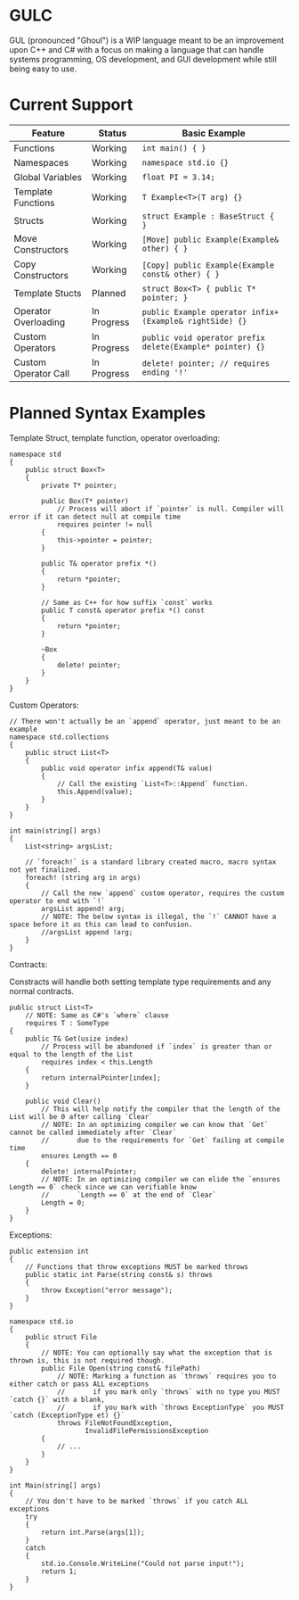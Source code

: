 # GULC

GUL (pronounced "Ghoul") is a WIP language meant to be an improvement upon C++ and C# with a focus on making a language that can handle systems programming, OS development, and GUI development while still being easy to use.

# Current Support

| Feature              | Status      | Basic Example                                             |
| -------------------- | ----------- | --------------------------------------------------------- |
| Functions            | Working     | `int main() { }`                                          |
| Namespaces           | Working     | `namespace std.io {}`                                     |
| Global Variables     | Working     | `float PI = 3.14;`                                        |
| Template Functions   | Working     | `T Example<T>(T arg) {}`                                  |
| Structs              | Working     | `struct Example : BaseStruct {  }`                        |
| Move Constructors    | Working     | `[Move] public Example(Example& other) { }`               |
| Copy Constructors    | Working     | `[Copy] public Example(Example const& other) { }`         |
| Template Stucts      | Planned     | `struct Box<T> { public T* pointer; }`                    |
| Operator Overloading | In Progress | `public Example operator infix+(Example& rightSide) {}`   |
| Custom Operators     | In Progress | `public void operator prefix delete(Example* pointer) {}` |
| Custom Operator Call | In Progress | `delete! pointer; // requires ending '!'`                 |

# Planned Syntax Examples

Template Struct, template function, operator overloading:
    
    namespace std
    {
        public struct Box<T>
        {
            private T* pointer;
            
            public Box(T* pointer)
                // Process will abort if `pointer` is null. Compiler will error if it can detect null at compile time
                requires pointer != null
            {
                this->pointer = pointer;
            }
            
            public T& operator prefix *()
            {
                return *pointer;
            }
            
            // Same as C++ for how suffix `const` works
            public T const& operator prefix *() const
            {
                return *pointer;
            }
            
            ~Box
            {
                delete! pointer;
            }
        }
    }
    
Custom Operators:
    
    // There won't actually be an `append` operator, just meant to be an example
    namespace std.collections
    {
        public struct List<T>
        {
            public void operator infix append(T& value)
            {
                // Call the existing `List<T>::Append` function.
                this.Append(value);
            }
        }
    }
    
    int main(string[] args)
    {
        List<string> argsList;
        
        // `foreach!` is a standard library created macro, macro syntax not yet finalized.
        foreach! (string arg in args)
        {
            // Call the new `append` custom operator, requires the custom operator to end with `!`
            argsList append! arg;
            // NOTE: The below syntax is illegal, the `!` CANNOT have a space before it as this can lead to confusion.
            //argsList append !arg;
        }
    }
    
Contracts:

Constracts will handle both setting template type requirements and any normal contracts.
    
    public struct List<T>
        // NOTE: Same as C#'s `where` clause
        requires T : SomeType
    {
        public T& Get(usize index)
            // Process will be abandoned if `index` is greater than or equal to the length of the List
            requires index < this.Length
        {
            return internalPointer[index];
        }
        
        public void Clear()
            // This will help notify the compiler that the length of the List will be 0 after calling `Clear`
            // NOTE: In an optimizing compiler we can know that `Get` cannot be called immediately after `Clear`
            //       due to the requirements for `Get` failing at compile time
            ensures Length == 0
        {
            delete! internalPointer;
            // NOTE: In an optimizing compiler we can elide the `ensures Length == 0` check since we can verifiable know
            //       `Length == 0` at the end of `Clear`
            Length = 0;
        }
    }
    
Exceptions:
    
    public extension int
    {
        // Functions that throw exceptions MUST be marked throws
        public static int Parse(string const& s) throws
        {
            throw Exception("error message");
        }
    }
    
    namespace std.io
    {
        public struct File
        {
            // NOTE: You can optionally say what the exception that is thrown is, this is not required though.
            public File Open(string const& filePath) 
                // NOTE: Marking a function as `throws` requires you to either catch or pass ALL exceptions
                //       if you mark only `throws` with no type you MUST `catch {}` with a blank,
                //       if you mark with `throws ExceptionType` you MUST `catch (ExceptionType et) {}`
                throws FileNotFoundException,
                       InvalidFilePermissionsException
            {
                // ...
            }
        }
    }
    
    int Main(string[] args)
    {
        // You don't have to be marked `throws` if you catch ALL exceptions
        try
        {
            return int.Parse(args[1]);
        }
        catch
        {
            std.io.Console.WriteLine("Could not parse input!");
            return 1;
        }
    }
    
